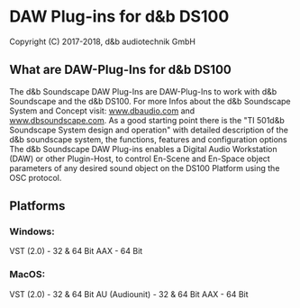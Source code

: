 # DAW Plug-ins for d&b DS100

Copyright (C) 2017-2018, d&b audiotechnik GmbH

## What are DAW-Plug-Ins for d&b DS100

The d&b Soundscape DAW Plug-Ins are DAW-Plug-Ins to work with d&b Soundscape and the d&b DS100. 
For more Infos about the d&b Soundscape System and Concept visit: www.dbaudio.com and www.dbsoundscape.com.
As a good starting point there is the "TI 501d&b Soundscape System design and operation" with detailed description of the d&b soundscape system, the functions, features and configuration options 
The d&b Soundscape DAW Plug-ins enables a Digital Audio Workstation (DAW) or other Plugin-Host, to control En-Scene and En-Space object parameters of any desired sound object on the DS100 Platform using the OSC protocol. 


## Platforms

###	Windows: 
VST (2.0) - 32 & 64 Bit
AAX - 64 Bit

###	MacOS:
VST (2.0) - 32 & 64 Bit
AU (Audiounit) - 32 & 64 Bit
AAX - 64 Bit
